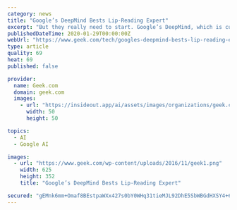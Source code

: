 ```yaml
---
category: news
title: "Google’s DeepMind Bests Lip-Reading Expert"
excerpt: "But they really need to start. Google’s DeepMind, which is currently one of the world’s most advanced machine learning systems, has just racked up another incredible win, this time against ..."
publishedDateTime: 2020-01-29T00:00:00Z
webUrl: "https://www.geek.com/tech/googles-deepmind-bests-lip-reading-expert-1680877/"
type: article
quality: 69
heat: 69
published: false

provider:
  name: Geek.com
  domain: geek.com
  images:
    - url: "https://insideout.app/ai/assets/images/organizations/geek.com-50x50.jpg"
      width: 50
      height: 50

topics:
  - AI
  - Google AI

images:
  - url: "https://www.geek.com/wp-content/uploads/2016/11/geek1.png"
    width: 625
    height: 352
    title: "Google’s DeepMind Bests Lip-Reading Expert"

secured: "gEMnk6mm+Omaf8BEstpaWXx427s0bY0WHq31tieMJL92DhE5SbWBGdHXSY4+6uwyLcDnRUB1d3IvZloR66+dQhY129q9XVX5bMUuw0dO+4dKjiK8CE9h3VfyVTdUbbKAnZzHRuBKneK/rQOks5Qm0lRdsDBKXpWRwp5pzNocC+SEW4RrsWBLLJT4KLu6BrSbHJunFhVlaYliw4LITQeDYChyS4C9HZEWJ1yB9Lx1AVWMYT9xNO7iDTre8ptxpHiTkY1ydMpP4EMbKOO8rZO7bZ0OgmrtdtwCRDkHocdBOIaHe6Gua9j34TWKMmTNca1a;VhkPZKCm/XM5OvhhZmzA4g=="
---
```


